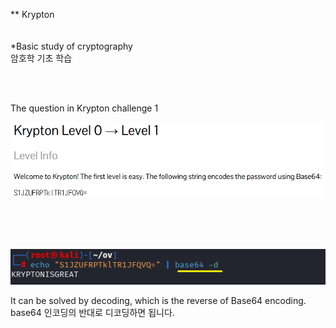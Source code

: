 ** Krypton <br>
<br>
<br>
*Basic study of cryptography<br>
암호학 기초 학습


<br>
<br>



The question in Krypton challenge 1 <br>


![image break](/Pictur/Level1/krypton1.png) <br>


<br>
<br>
<br>



![image break](/Pictur/Level1/krypton.2.png) <br>

It can be solved by decoding, which is the reverse of Base64 encoding.<br>
base64 인코딩의 반대로 디코딩하면 됩니다. 
